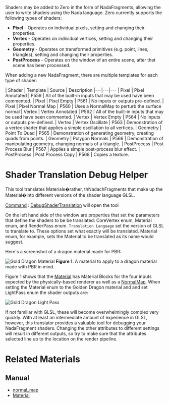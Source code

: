 Shaders may be added to Zero in the form of NadaFragments, allowing the user to write shaders using the Nada language. Zero currently supports the following types of shaders:

 - **Pixel** - Operates on individual pixels, setting and changing their properties.
 - **Vertex** - Operates on individual vertices, setting and changing their properties.
 - **Geometry** - Operates on transformed primitives (e.g. point, lines,  triangles), setting and changing their properties.
 - **PostProcess** - Operates on the window of an entire scene, after that scene has been processed.

When adding a new NadaFragment, there are multiple templates for each type of shader:

| Shader | Template | Source | Description
|---|---|---
| Pixel | Pixel Annotated | P559 | All of the built-in inputs  that may be used have been commented.
| Pixel | Pixel Empty | P561 |  No inputs or outputs pre-defined.
| Pixel | Pixel Normal Map | P560 | Uses a NormalMap to perturb the surface normal
| Vertex | Vertex Annotated | P562 | All of the built-in inputs that may be used have been commented.
| Vertex | Vertex Empty | P564 | No inputs or outputs pre-defined.
| Vertex | Vertex Oscillate | P563 | Demonstration of a vertex shader that applies a simple oscillation to all vertices.
| Geometry | Point To Quad | P565 | Demonstration of generating geometry, creating quads from points.
| Geometry | Polygon Normals | P566 | Demonstration of manipulating geometry, changing normals of a triangle.
| PostProcess | Post Process Blur | P567 | Applies a simple post-process blur effect.
| PostProcess | Post Process Copy | P568 | Copies a texture.


 # Shader Translation Debug Helper

This tool translates Materials�rather, thNadachFragments that make up the Material�into different versions of the shader language GLSL.

[Command](https://github.com/ZilchEngine/ZilchDocs/blob/master/zero_editor_documentation/zeromanual/editor/editorcommands/commands.markdown) : [ DebugShaderTranslation](https://github.com/ZilchEngine/ZilchDocs/blob/master/code_reference/command_reference.markdown#debugshadertranslation) will open the tool

On the left hand side of the window are properties that set the parameters that define the shaders to be be translated: CoreVertex enum, Material enum, and RenderPass enum. `Translation Language` set the version of GLSL to translate to.  These options set what exactly will be translated. Material enum, for example, sets the Material to be translated as its name would suggest.

Here's a screenshot of a dragon material made for PBR:



![Gold Dragon Material](https://media.githubusercontent.com/media/zeroengineteam/ZeroFiles/master/doc_files/88445.png) **Figure 1**: A material to apply to a dragon material made with PBR in mind.


Figure 1 shows that the [Material](https://github.com/ZilchEngine/ZilchDocs/blob/master/zero_editor_documentation/zeromanual/graphics/materials/materials_overview.markdown) has Material Blocks for the four inputs expected by the physically-based renderer as well as a [NormalMap](https://github.com/ZilchEngine/ZilchDocs/blob/master/zero_editor_documentation/zeromanual/graphics/materials/normal_map.markdown). When setting the Material enum to the Golden Dragon material and and set LightPass enum the shader outputs are:



![Gold Dragon Light Pass](https://media.githubusercontent.com/media/zeroengineteam/ZeroFiles/master/doc_files/88447.png)


If not familiar with GLSL, these will become overwhelmingly complex very quickly. With at least an intermediate amount of experience in GLSL, however, this translator provides a valuable tool for debugging your NadaFragment shaders. Changing the other attributes to different settings will result in different outputs, so try to make sure that the attributes selected line up to the location on the render pipeline.

 # Related Materials
 ## Manual
- [normal_map](https://github.com/ZilchEngine/ZilchDocs/blob/master/zero_editor_documentation/zeromanual/graphics/materials/normal_map.markdown)
- [Material](https://github.com/ZilchEngine/ZilchDocs/blob/master/zero_editor_documentation/zeromanual/graphics/materials/materials_overview.markdown)
 

 